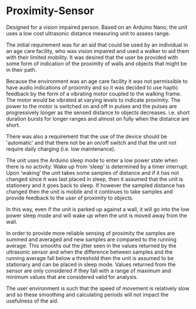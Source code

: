 # Proximity-Sensor
Designed for a vision impaired person. Based on an Arduino Nano, the unit uses a low cost ultrasonic distance measuring unit to assess range.

The initial requirement was for an aid that could be used by an individual in an age care facility, who was vision impaired and used a walker to aid them with their limited mobility. It was desired that the user be provided with some form of indication of the proximity of walls and objects that might be in their path.

Because the environment was an age care facility it was not permissible to have audio indications of proximity and so it was decided to use haptic feedback by the form of a vibrating motor coupled to the walking frame. The motor would be vibrated at varying levels to indicate proximity. The power to the motor is switched on and off in pulses and the pulses are progressively longer as the sensed distance to objects decreases. i.e. short duration bursts for longer ranges and almost on fully when the distance are short.

There was also a requirement that the use of the device should be 'automatic' and that there not be an on/off switch and that the unit not require daily charging (i.e. low maintenance).

The unit uses the Arduino sleep mode to enter a low power state when there is no activity. Wake up from ‘sleep’ is determined by a timer interrupt. Upon ‘waking’ the unit takes some samples of distance and if it has not changed since it was last placed in sleep, then it assumed that the unit is stationery and it goes back to sleep. If however the sampled distance has changed then the unit is mobile and it continues to take samples and provide feedback to the user of proximity to objects.

In this way, even if the unit is parked up against a wall, it will go into the low power sleep mode and will wake up when the unit is moved away from the wall.

In order to provide more reliable sensing of proximity the samples are summed and averaged and new samples are compared to the running average. This smooths out the jitter seen in the values returned by the ultrasonic sensor and when the difference between samples and the running average fall below a threshold then the unit is assumed to be stationary and can be placed in sleep mode. Values returned from the sensor are only considered if they fall with a range of maximum and minimum values that are considered valid for analysis.

The user environment is such that the speed of movement is relatively slow and so these smoothing and calculating periods will not impact the usefulness of the aid.

